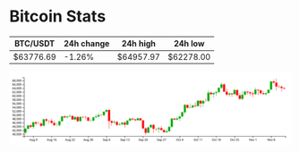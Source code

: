 # Bitcoin Stats

BTC/USDT|24h change|24h high|24h low|
|---|---|---|---|
|$63776.69|-1.26%|$64957.97|$62278.00|

<img src="./chart.svg">
